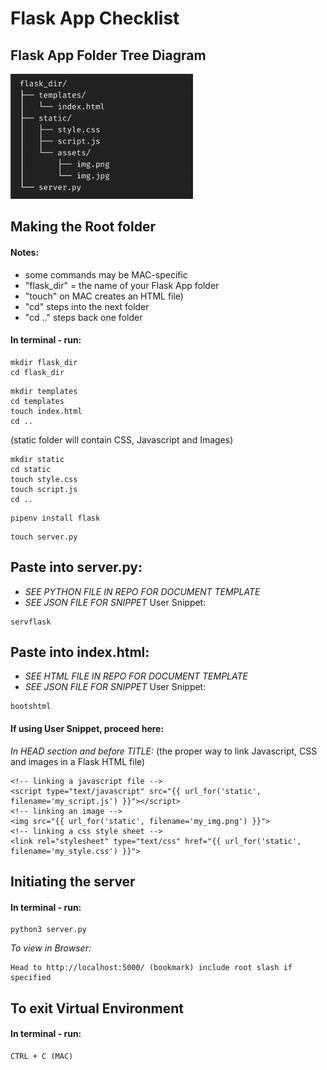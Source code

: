 # Flask App Checklist
## Flask App Folder Tree Diagram
<img src="flask-folder-tree.png" alt="Flask Folder Tree Diagram" height=200px>

## Making the Root folder
#### Notes:
- some commands may be MAC-specific
- "flask_dir" = the name of your Flask App folder
- "touch" on MAC creates an HTML file)
- "cd" steps into the next folder
- "cd .." steps back one folder
#### In terminal - run:

```
mkdir flask_dir 
cd flask_dir 
```
```
mkdir templates 
cd templates
touch index.html
cd ..
```
(static folder will contain CSS, Javascript and Images)
```
mkdir static
cd static
touch style.css
touch script.js
cd .. 
```
```
pipenv install flask 
```
```
touch server.py 
```

## Paste into server.py:
- <em> SEE PYTHON FILE IN REPO FOR DOCUMENT TEMPLATE </em>
- <em> SEE JSON FILE FOR SNIPPET </em>
User Snippet: 
```
servflask
```

## Paste into index.html:
- <em> SEE HTML FILE IN REPO FOR DOCUMENT TEMPLATE </em>
- <em> SEE JSON FILE FOR SNIPPET </em>
User Snippet: 
```
bootshtml
```
#### If using User Snippet, proceed here:
<em>In HEAD section and before TITLE:</em>
(the proper way to link Javascript, CSS and images in a Flask HTML file)

```
<!-- linking a javascript file -->
<script type="text/javascript" src="{{ url_for('static', filename='my_script.js') }}"></script>
<!-- linking an image -->
<img src="{{ url_for('static', filename='my_img.png') }}">
<!-- linking a css style sheet -->
<link rel="stylesheet" type="text/css" href="{{ url_for('static', filename='my_style.css') }}">
```

## Initiating the server
#### In terminal - run:
```
python3 server.py
```

<em>To view in Browser:</em>
```
Head to http://localhost:5000/ (bookmark) include root slash if specified
```
## To exit Virtual Environment
#### In terminal - run:
```
CTRL + C (MAC)
```
